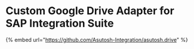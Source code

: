 # Custom Google Drive Adapter for SAP Integration Suite

{% embed url="https://github.com/Asutosh-Integration/asutosh.drive" %}
